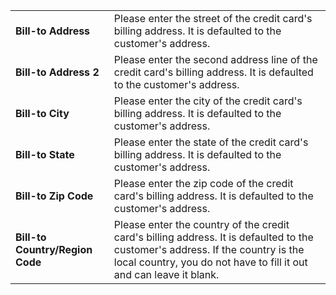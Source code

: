 |                                 |                                                                                                                         |
|---------------------------------|-------------------------------------------------------------------------------------------------------------------------|
| **Bill-to Address**             | Please enter the street of the credit card's billing address. It is defaulted to the customer's address.                |
| **Bill-to Address 2**           | Please enter the second address line of the credit card's billing address. It is defaulted to the customer's address.   |
| **Bill-to City**                | Please enter the city of the credit card's billing address. It is defaulted to the customer's address.                  |
| **Bill-to State**               | Please enter the state of the credit card's billing address. It is defaulted to the customer's address.                 |
| **Bill-to Zip Code**            | Please enter the zip code of the credit card's billing address. It is defaulted to the customer's address.              |
| **Bill-to Country/Region Code** | Please enter the country of the credit card's billing address. It is defaulted to the customer's address. If the country is the local country, you do not have to fill it out and can leave it blank. |